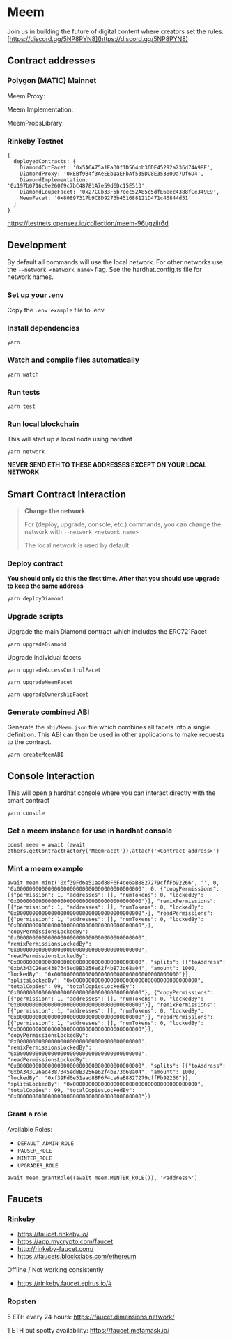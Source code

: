 # Meem

Join us in building the future of digital content where creators set the rules: [https://discord.gg/5NP8PYN8](https://discord.gg/5NP8PYN8)

## Contract addresses

### Polygon (MATIC) Mainnet

Meem Proxy: [](https://polygonscan.com/address/)

Meem Implementation: [](https://polygonscan.com/address/)

MeemPropsLibrary: [](https://polygonscan.com/address/)


### Rinkeby Testnet

```
{
  deployedContracts: {
    DiamondCutFacet: '0x5A6A75a1Ea30f1D564bb36DE45292a236d74A98E',
    DiamondProxy: '0xEBf9B4f3AeEEb1aEFbAf535DC8E353809a7Df6D4',
    DiamondImplementation: '0x197b0716c9e260f9c7bC48781A7e59d6Dc15E513',
    DiamondLoupeFacet: '0x27CCb33F5b7eec52A85c5dfE6eec4388fCe349E9',
    MeemFacet: '0x80897317b9C8D9273b451688121D471c46844d51'
  }
}
```

https://testnets.opensea.io/collection/meem-96ugziir6d

## Development

By default all commands will use the local network. For other networks use the ```--network <network_name>``` flag. See the hardhat.config.ts file for network names.

### Set up your .env

Copy the `.env.example` file to .env

### Install dependencies

```yarn```

### Watch and compile files automatically

```yarn watch```

### Run tests

```yarn test```

### Run local blockchain

This will start up a local node using hardhat

```yarn network```

**NEVER SEND ETH TO THESE ADDRESSES EXCEPT ON YOUR LOCAL NETWORK**

## Smart Contract Interaction

> **Change the network**
>
> For (deploy, upgrade, console, etc.) commands, you can change the network with `--network <network name>`
>
> The local network is used by default.

### Deploy contract

**You should only do this the first time. After that you should use upgrade to keep the same address**

`yarn deployDiamond`

### Upgrade scripts

Upgrade the main Diamond contract which includes the ERC721Facet

`yarn upgradeDiamond`

Upgrade individual facets

`yarn upgradeAccessControlFacet`

`yarn upgradeMeemFacet`

`yarn upgradeOwnershipFacet`

### Generate combined ABI

Generate the `abi/Meem.json` file which combines all facets into a single definition. This ABI can then be used in other applications to make requests to the contract.

`yarn createMeemABI`

## Console Interaction

This will open a hardhat console where you can interact directly with the smart contract

```yarn console```

### Get a meem instance for use in hardhat console

```
const meem = await (await ethers.getContractFactory('MeemFacet')).attach('<Contract_address>')
```

### Mint a meem example

```
await meem.mint('0xf39Fd6e51aad88F6F4ce6aB8827279cffFb92266', '', 0, '0x0000000000000000000000000000000000000000', 0, {"copyPermissions": [{"permission": 1, "addresses": [], "numTokens": 0, "lockedBy": "0x0000000000000000000000000000000000000000"}], "remixPermissions": [{"permission": 1, "addresses": [], "numTokens": 0, "lockedBy": "0x0000000000000000000000000000000000000000"}], "readPermissions": [{"permission": 1, "addresses": [], "numTokens": 0, "lockedBy": "0x0000000000000000000000000000000000000000"}], "copyPermissionsLockedBy": "0x0000000000000000000000000000000000000000", "remixPermissionsLockedBy": "0x0000000000000000000000000000000000000000", "readPermissionsLockedBy": "0x0000000000000000000000000000000000000000", "splits": [{"toAddress": "0xbA343C26ad4387345edBB3256e62f4bB73d68a04", "amount": 1000, "lockedBy": "0x0000000000000000000000000000000000000000"}], "splitsLockedBy": "0x0000000000000000000000000000000000000000", "totalCopies": 99, "totalCopiesLockedBy": "0x0000000000000000000000000000000000000000"}, {"copyPermissions": [{"permission": 1, "addresses": [], "numTokens": 0, "lockedBy": "0x0000000000000000000000000000000000000000"}], "remixPermissions": [{"permission": 1, "addresses": [], "numTokens": 0, "lockedBy": "0x0000000000000000000000000000000000000000"}], "readPermissions": [{"permission": 1, "addresses": [], "numTokens": 0, "lockedBy": "0x0000000000000000000000000000000000000000"}], "copyPermissionsLockedBy": "0x0000000000000000000000000000000000000000", "remixPermissionsLockedBy": "0x0000000000000000000000000000000000000000", "readPermissionsLockedBy": "0x0000000000000000000000000000000000000000", "splits": [{"toAddress": "0xbA343C26ad4387345edBB3256e62f4bB73d68a04", "amount": 1000, "lockedBy": "0xf39Fd6e51aad88F6F4ce6aB8827279cffFb92266"}], "splitsLockedBy": "0x0000000000000000000000000000000000000000", "totalCopies": 99, "totalCopiesLockedBy": "0x0000000000000000000000000000000000000000"})
```

### Grant a role

Available Roles:

* `DEFAULT_ADMIN_ROLE`
* `PAUSER_ROLE`
* `MINTER_ROLE`
* `UPGRADER_ROLE`

```
await meem.grantRole((await meem.MINTER_ROLE()), '<address>')
```

## Faucets

### Rinkeby

* https://faucet.rinkeby.io/
* https://app.mycrypto.com/faucet
* http://rinkeby-faucet.com/
* https://faucets.blockxlabs.com/ethereum

Offline / Not working consistently
* https://rinkeby.faucet.epirus.io/#


### Ropsten

5 ETH every 24 hours: https://faucet.dimensions.network/

1 ETH but spotty availability: https://faucet.metamask.io/
